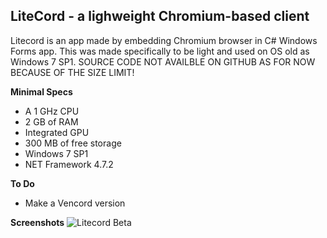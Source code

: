 

## **LiteCord** - a  lighweight Chromium-based client


Litecord is an app made by embedding Chromium browser in C# Windows Forms app. This was made specifically to be light and used on OS old as Windows 7 SP1.
SOURCE CODE NOT AVAILBLE ON GITHUB AS FOR NOW BECAUSE OF THE SIZE LIMIT!

 **Minimal Specs**

 - A 1 GHz CPU
 - 2 GB of RAM
 - Integrated GPU
 - 300 MB of free storage
 - Windows 7 SP1
 - NET Framework 4.7.2

**To Do**

 - Make a Vencord version
 
 **Screenshots**
![Litecord Beta](https://files.catbox.moe/r9lyab.png)




